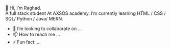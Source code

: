  👋 Hi, I’m Raghad. <br>
A full stack student At AXSOS academy. 
I’m currently learning  HTML / CSS / SQL/ Python / Java/ MERN. 
- 💞️ I’m looking to collaborate on ...
- 📫 How to reach me ...
- ⚡ Fun fact: ...

<!---
RaghadAbuRahma/RaghadAbuRahma is a ✨ special ✨ repository because its `README.md` (this file) appears on your GitHub profile.
You can click the Preview link to take a look at your changes.
--->
